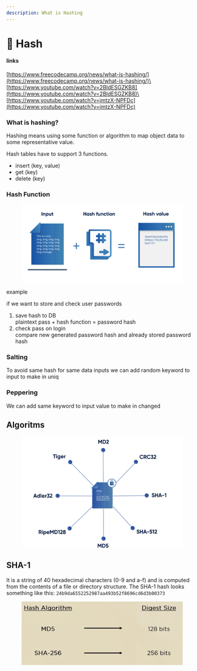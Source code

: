 ```yaml
---
description: What is Hashing
---
```


# 🏦 Hash

#### links

[https://www.freecodecamp.org/news/what-is-hashing/](https://www.freecodecamp.org/news/what-is-hashing/)\
[https://www.youtube.com/watch?v=2BldESGZKB8](https://www.youtube.com/watch?v=2BldESGZKB8)\
[https://www.youtube.com/watch?v=jmtzX-NPFDc](https://www.youtube.com/watch?v=jmtzX-NPFDc)

### **What is hashing?** <a href="#what-is-hashing" id="what-is-hashing"></a>

Hashing means using some function or algorithm to map object data to some representative value.

Hash tables have to support 3 functions.

* insert (key, value)
* get (key)
* delete (key)

### Hash Function

<figure><img src="../../.gitbook/assets/изображение (12).png" alt=""><figcaption></figcaption></figure>

example

if we want to store and check user passwords

1. save hash to DB\
   plaintext pass + hash function = password hash
2. check pass on login\
   compare new generated password hash and already stored password hash

### Salting

To avoid same hash for same data inputs we can add random keyword to input to make in uniq

### Peppering

We can add same keyword to input value to make in changed

## Algoritms

<figure><img src="../../.gitbook/assets/изображение (15).png" alt=""><figcaption></figcaption></figure>

## SHA-1

It is a string of 40 hexadecimal characters (0-9 and a-f) and is computed from the contents of a file or directory structure. The SHA-1 hash looks something like this: `24b9da6552252987aa493b52f8696cd6d3b00373`

<figure><img src="../../.gitbook/assets/изображение (14).png" alt=""><figcaption></figcaption></figure>

